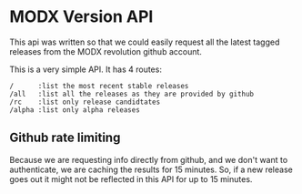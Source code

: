 # MODX Version API

This api was written so that we could easily request all the latest tagged releases from the MODX revolution github account.

This is a very simple API. It has 4 routes:
```
/      :list the most recent stable releases
/all   :list all the releases as they are provided by github
/rc    :list only release candidtates
/alpha :list only alpha releases
```

## Github rate limiting

Because we are requesting info directly from github, and we don't want to authenticate, we are caching the results for 15 minutes. So, if a new release goes out it might not be reflected in this API for up to 15 minutes.
